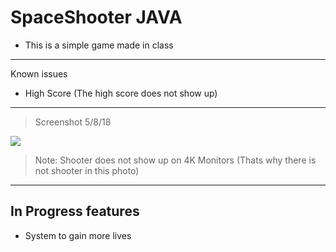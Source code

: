 SpaceShooter JAVA
=============
- This is a simple game made in class
--------

Known issues
- High Score (The high score does not show up)

--------

> Screenshot 5/8/18

![](https://i.imgur.com/dfb6dug.png)
>Note: Shooter does not show up on 4K Monitors (Thats why there is not shooter in this photo)
----


In Progress features
-------------
- System to gain more lives
